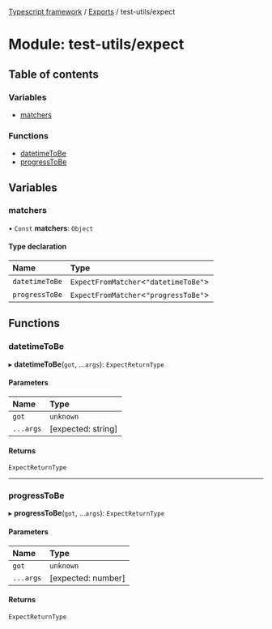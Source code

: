 [Typescript framework](../index.md) / [Exports](../modules.md) / test-utils/expect

# Module: test-utils/expect

## Table of contents

### Variables

- [matchers](test_utils_expect.md#matchers)

### Functions

- [datetimeToBe](test_utils_expect.md#datetimetobe)
- [progressToBe](test_utils_expect.md#progresstobe)

## Variables

### matchers

• `Const` **matchers**: `Object`

#### Type declaration

| Name | Type |
| :------ | :------ |
| `datetimeToBe` | `ExpectFromMatcher`<``"datetimeToBe"``\> |
| `progressToBe` | `ExpectFromMatcher`<``"progressToBe"``\> |

## Functions

### datetimeToBe

▸ **datetimeToBe**(`got`, ...`args`): `ExpectReturnType`

#### Parameters

| Name | Type |
| :------ | :------ |
| `got` | `unknown` |
| `...args` | [expected: string] |

#### Returns

`ExpectReturnType`

___

### progressToBe

▸ **progressToBe**(`got`, ...`args`): `ExpectReturnType`

#### Parameters

| Name | Type |
| :------ | :------ |
| `got` | `unknown` |
| `...args` | [expected: number] |

#### Returns

`ExpectReturnType`
